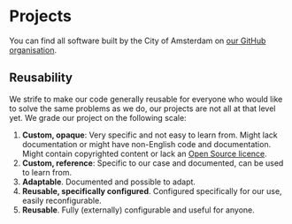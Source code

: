 # Projects

You can find all software built by the City of Amsterdam on [our GitHub organisation](https://github.com/amsterdam).

## Reusability

We strife to make our code generally reusable for everyone who would like to solve the same problems as we do, our projects are not all at that level yet. We grade our project on the following scale:

1. **Custom, opaque**: Very specific and not easy to learn from. Might lack documentation or might have non-English code and documentation. Might contain copyrighted content or lack an [Open Source licence](https://opensource.org/licenses).
2. **Custom, reference**: Specific to our case and documented, can be used to learn from.
3. **Adaptable**. Documented and possible to adapt.
4. **Reusable, specifically configured**. Configured specifically for our use, easily reconfigurable. 
5. **Reusable**. Fully (externally) configurable and useful for anyone.
